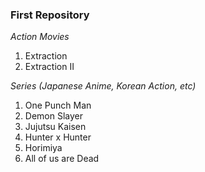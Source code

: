 ### First Repository

*Action Movies*
1. Extraction
2. Extraction II

*Series (Japanese Anime, Korean Action, etc)*
1. One Punch Man
2. Demon Slayer
3. Jujutsu Kaisen
4. Hunter x Hunter
5. Horimiya
6. All of us are Dead
